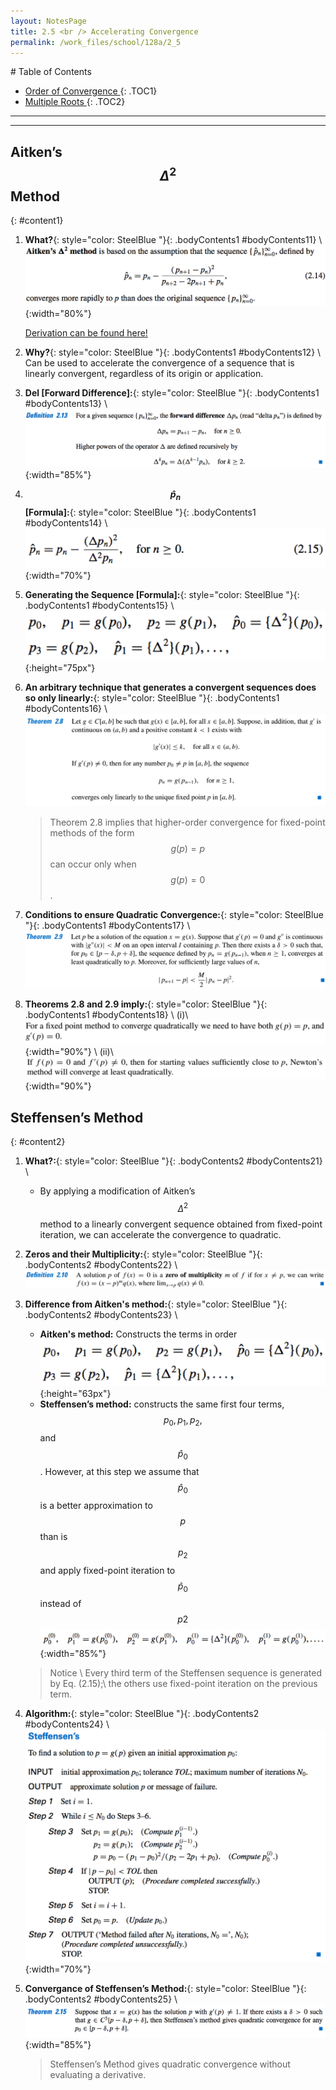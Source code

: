 ```yaml
---
layout: NotesPage
title: 2.5 <br /> Accelerating Convergence 
permalink: /work_files/school/128a/2_5
---
```


<div markdown="1" class = "TOC">
# Table of Contents

  * [Order of Convergence ](#content1)
  {: .TOC1}
  * [Multiple Roots ](#content2)
  {: .TOC2}
</div>



***
***


## Aitken’s $$ \Delta^2 $$ Method 
{: #content1}

1. **What?**{: style="color: SteelBlue  "}{: .bodyContents1 #bodyContents11} \\
    ![definition](/main_files/128a/2.5/1.png){:width="80%"}

    [Derivation can be found here!](/main_files/128a/2.5/derivation.png)

2. **Why?**{: style="color: SteelBlue  "}{: .bodyContents1 #bodyContents12} \\
    Can be used to accelerate the convergence of a sequence that is linearly convergent, regardless of its origin or application.

3. **Del [Forward Difference]:**{: style="color: SteelBlue  "}{: .bodyContents1 #bodyContents13} \\
    ![definition](/main_files/128a/2.5/2.png){:width="85%"}

4. **$$\hat{p}_n$$ [Formula]:**{: style="color: SteelBlue  "}{: .bodyContents1 #bodyContents14} \\
    ![definition](/main_files/128a/2.5/3.png){:width="70%"}

5. **Generating the Sequence [Formula]:**{: style="color: SteelBlue  "}{: .bodyContents1 #bodyContents15} \\
    ![definition](/main_files/128a/2.5/seq.png){:height="75px"}

6. **An arbitrary technique that generates a convergent sequences does so only linearly:**{: style="color: SteelBlue  "}{: .bodyContents1 #bodyContents16} \\
![definition](/main_files/128a/2.4/3.png)
    > Theorem 2.8 implies that higher-order convergence for fixed-point methods of the form
    > $$ g(p) = p $$ can occur only when $$ g(p) = 0 $$.

7. **Conditions to ensure Quadratic Convergence:**{: style="color: SteelBlue  "}{: .bodyContents1 #bodyContents17} \\
![definition](/main_files/128a/2.4/4.png)


8. **Theorems 2.8 and 2.9 imply:**{: style="color: SteelBlue  "}{: .bodyContents1 #bodyContents18} \\
    (i)\\
    ![definition](/main_files/128a/2.4/5.png){:width="90%"} \\
    (ii)\\
    ![definition](/main_files/128a/2.4/6.png){:width="90%"}


## Steffensen’s Method
{: #content2}

1. **What?:**{: style="color: SteelBlue  "}{: .bodyContents2 #bodyContents21} \\
    * By applying a modification of Aitken’s $$ \Delta^2 $$ method to a linearly convergent sequence obtained
    from fixed-point iteration, we can accelerate the convergence to quadratic.

2. **Zeros and their Multiplicity:**{: style="color: SteelBlue  "}{: .bodyContents2 #bodyContents22} \\
![definition](/main_files/128a/2.4/7.png)

3. **Difference from Aitken's method:**{: style="color: SteelBlue  "}{: .bodyContents2 #bodyContents23} \\
    * **Aitken's method:** Constructs the terms in order
    ![seq](/main_files/128a/2.5/seq.png){:height="63px"}
    * **Steffensen’s method:** constructs the same
    first four terms, $$p_0, p_1, p_2,$$ and $$\hat{p}_0$$. However, at this step we assume that $$\hat{p}_0$$ is a better
    approximation to $$p$$ than is $$p_2$$ and apply fixed-point iteration to $$\hat{p}_0$$ instead of $$p2$$
    ![seq_2](/main_files/128a/2.5/5.png){:width="85%"}

    > Notice \\
    > Every third term of the Steffensen sequence is generated by Eq. (2.15);\\
    > the others use fixed-point iteration on the previous term.

4. **Algorithm:**{: style="color: SteelBlue  "}{: .bodyContents2 #bodyContents24} \\
    ![Algorithm](/main_files/128a/2.5/6.png){:width="70%"}

5. **Convergance of Steffensen’s Method:**{: style="color: SteelBlue  "}{: .bodyContents2 #bodyContents25} \\
    ![Thm 2.15](/main_files/128a/2.5/7.png){:width="85%"}

    > Steffensen’s Method gives quadratic convergence without evaluating a derivative.